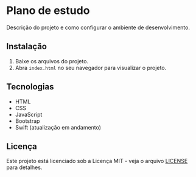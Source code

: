# Plano de estudo

Descrição do projeto e como configurar o ambiente de desenvolvimento.

## Instalação

1. Baixe os arquivos do projeto.
2. Abra `index.html` no seu navegador para visualizar o projeto.

## Tecnologias

- HTML
- CSS
- JavaScript
- Bootstrap
- Swift (atualização em andamento) 
## Licença

Este projeto está licenciado sob a Licença MIT - veja o arquivo [LICENSE](LICENSE) para detalhes.
